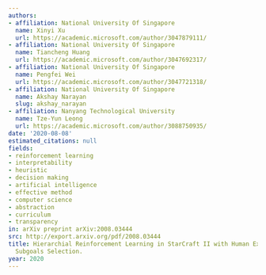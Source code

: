 ```yaml
---
authors:
- affiliation: National University Of Singapore
  name: Xinyi Xu
  url: https://academic.microsoft.com/author/3047879111/
- affiliation: National University Of Singapore
  name: Tiancheng Huang
  url: https://academic.microsoft.com/author/3047692317/
- affiliation: National University Of Singapore
  name: Pengfei Wei
  url: https://academic.microsoft.com/author/3047721318/
- affiliation: National University Of Singapore
  name: Akshay Narayan
  slug: akshay_narayan
- affiliation: Nanyang Technological University
  name: Tze-Yun Leong
  url: https://academic.microsoft.com/author/3088750935/
date: '2020-08-08'
estimated_citations: null
fields:
- reinforcement learning
- interpretability
- heuristic
- decision making
- artificial intelligence
- effective method
- computer science
- abstraction
- curriculum
- transparency
in: arXiv preprint arXiv:2008.03444
src: http://export.arxiv.org/pdf/2008.03444
title: Hierarchial Reinforcement Learning in StarCraft II with Human Expertise in
  Subgoals Selection.
year: 2020
---
```

